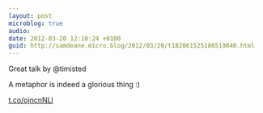```yaml
---
layout: post
microblog: true
audio: 
date: 2012-03-20 12:10:24 +0100
guid: http://samdeane.micro.blog/2012/03/20/t182061525186519040.html
---
```

Great talk by @timisted 

A metaphor is indeed a glorious thing :)

[t.co/ojncnNLl](http://t.co/ojncnNLl)
